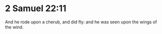 # 2 Samuel 22:11

And he rode upon a cherub, and did fly: and he was seen upon the wings of the wind.